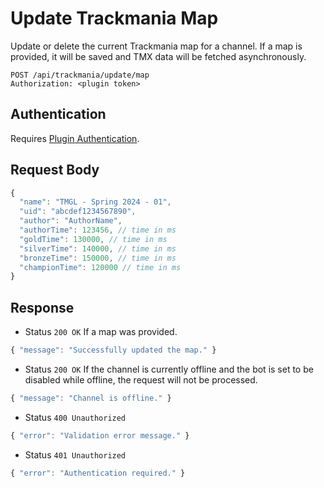 # Update Trackmania Map

Update or delete the current Trackmania map for a channel.
If a map is provided, it will be saved and TMX data will be fetched asynchronously.

```http
POST /api/trackmania/update/map
Authorization: <plugin token>
```

## Authentication

Requires [Plugin Authentication](../../authentication/plugin.md).

## Request Body

```js
{
  "name": "TMGL - Spring 2024 - 01",
  "uid": "abcdef1234567890",
  "author": "AuthorName",
  "authorTime": 123456, // time in ms
  "goldTime": 130000, // time in ms
  "silverTime": 140000, // time in ms
  "bronzeTime": 150000, // time in ms
  "championTime": 120000 // time in ms
}
```

## Response

- Status `200 OK`
  If a map was provided.

```js
{ "message": "Successfully updated the map." }
```

- Status `200 OK`
  If the channel is currently offline and the bot is set to be disabled while offline, the request will not be processed.

```js
{ "message": "Channel is offline." }
```

- Status `400 Unauthorized`

```js
{ "error": "Validation error message." }
```

- Status `401 Unauthorized`

```js
{ "error": "Authentication required." }
```
